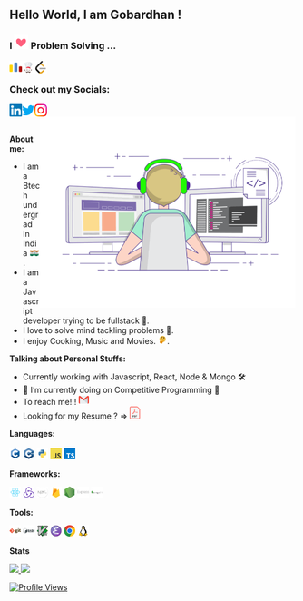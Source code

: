 ## Hello World, I am Gobardhan !


### I <img width="25" src="https://github.com/gobardhanm/gobardhanm/blob/main/assets/gif/Heart.gif" /> Problem Solving ...

<a href="https://codeforces.com/profile/gobardhanm" target="_blank">
  <img align="left" alt="gobardhanm's Codeforces" width="22px" src="https://github.com/gobardhanm/gobardhanm/blob/main/assets/logo/Codeforces.svg" />
</a>

<a href="https://www.codechef.com/users/ditu_22/" target="_blank">
  <img align="left" alt="gobardhanm's Codechef" width="22px" src="https://github.com/gobardhanm/gobardhanm/blob/main/assets/logo/Codechef.svg" />
</a>

<!-- <a href="https://atcoder.jp/users//" target="_blank"> -->
<!--   <img align="left" alt="Gobardhanm's Atcoder" width="22px" src="https://github.com/gobardhanm/gobardhanm/blob/main/assets/logo/Atcoder.svg" /> -->
<!-- </a> -->

<a href="https://leetcode.com/gerry22/" target="_blank">
  <img align="left" alt="Gobardhanm's Leetcode" width="22px" src="https://github.com/gobardhanm/gobardhanm/blob/main/assets/leetcode.png" />
</a>

<br />

### Check out my Socials:

 <!-- <a href="https://" target="_blank"> -->
 <!--  <img align="left" alt="Gobardhan's Personal Website" width="22px" src="https://github.com/gobardhanm/gobardhanm/blob/main/assets/luffy.jpg" /> -->
<!-- </a> -->

<a href="https://www.linkedin.com/in/gerrymeher/" target="_blank">
  <img align="left" alt="Gobardhan's Linkdein" width="22px" src="https://github.com/gobardhanm/gobardhanm/blob/main/assets/logo/Linkedin.svg" />
</a>

<a href="https://twitter.com/me_gerry22" target="_blank">
  <img align="left" alt="Gobardhan's Twitter" width="22px" src="https://github.com/gobardhanm/gobardhanm/blob/main/assets/logo/Twitter.svg" />
</a>

<a href="https://instagram.com/me_gerry22" target="_blank">
  <img align="left" alt="Gobardhan's Twitter" width="22px" src="https://github.com/gobardhanm/gobardhanm/blob/main/assets/logo/Instagram.svg" />
</a>

<img align="right" width="450px" alt="Coding Boy GIF" src="https://github.com/gobardhanm/gobardhanm/blob/main/assets/gif/Gojo.gif" />

<br />
<br />

**About me:**
- I am a Btech undergrad in India <img width="16px" src="https://github.com/gobardhanm/gobardhanm/blob/main/assets/gif/Flag.gif" />.
- I am a Javascript developer trying to be fullstack 🚀.
- I love to solve mind tackling problems 🧠.
- I enjoy Cooking, Music and Movies. <img width="16px" src="https://github.com/gobardhanm/gobardhanm/blob/main/assets/gif/OP.gif" />.

**Talking about Personal Stuffs:**

- Currently working with Javascript, React, Node & Mongo 🛠 
- 🔭 I’m currently doing on Competitive Programming 🔭
- To reach me!!! <a href="mailto:gobardhanms364@gmail.com"><img alt="gmail" width="18px" src="https://github.com/gobardhanm/gobardhanm/blob/main/assets/logo/Gmail.svg" /></a> 
- Looking for my Resume ? => <a href="https://raw.githubusercontent.com/gobardhanm/Resume/main/Gobardhan_CV.pdf" target="_blank" download><img alt="Download Resume" width="18px" src="https://github.com/gobardhanm/gobardhanm/blob/main/assets/download.png" /></a>

**Languages:**  
<br />
<code><img height="20" src="https://raw.githubusercontent.com/github/explore/80688e429a7d4ef2fca1e82350fe8e3517d3494d/topics/c/c.png"></code>
<code><img height="20" src="https://raw.githubusercontent.com/github/explore/80688e429a7d4ef2fca1e82350fe8e3517d3494d/topics/cpp/cpp.png"></code>
<code><img height="20" src="https://raw.githubusercontent.com/github/explore/80688e429a7d4ef2fca1e82350fe8e3517d3494d/topics/python/python.png"></code>
<code><img height="20" src="https://raw.githubusercontent.com/github/explore/80688e429a7d4ef2fca1e82350fe8e3517d3494d/topics/javascript/javascript.png"></code>
<code><img height="20" src="https://raw.githubusercontent.com/github/explore/80688e429a7d4ef2fca1e82350fe8e3517d3494d/topics/typescript/typescript.png"></code>

**Frameworks:**

<code><img height="20" src="https://raw.githubusercontent.com/github/explore/80688e429a7d4ef2fca1e82350fe8e3517d3494d/topics/react/react.png"></code>
<code><img height="20" src="https://raw.githubusercontent.com/github/explore/80688e429a7d4ef2fca1e82350fe8e3517d3494d/topics/redux/redux.png"></code>
<code><img height="20" src="https://github.com/gobardhanm/gobardhanm/blob/main/assets/Next.png" /></code>
<code><img height="20" src="https://raw.githubusercontent.com/github/explore/80688e429a7d4ef2fca1e82350fe8e3517d3494d/topics/firebase/firebase.png"></code>
<code><img height="20" src="https://raw.githubusercontent.com/github/explore/80688e429a7d4ef2fca1e82350fe8e3517d3494d/topics/nodejs/nodejs.png"></code>
<code><img height="20" src="https://raw.githubusercontent.com/github/explore/80688e429a7d4ef2fca1e82350fe8e3517d3494d/topics/express/express.png"></code>
<code><img height="20" src="https://raw.githubusercontent.com/github/explore/80688e429a7d4ef2fca1e82350fe8e3517d3494d/topics/mongodb/mongodb.png"></code>


**Tools:**
<br />

<code><img height="20" src="https://raw.githubusercontent.com/github/explore/80688e429a7d4ef2fca1e82350fe8e3517d3494d/topics/git/git.png"></code>
<code><img height="20" src="https://raw.githubusercontent.com/github/explore/80688e429a7d4ef2fca1e82350fe8e3517d3494d/topics/bash/bash.png"></code>
<code><img height="20" src="https://raw.githubusercontent.com/github/explore/80688e429a7d4ef2fca1e82350fe8e3517d3494d/topics/vim/vim.png"></code>
<code><img height="20" src="https://raw.githubusercontent.com/github/explore/80688e429a7d4ef2fca1e82350fe8e3517d3494d/topics/emacs/emacs.png"></code>
<code><img height="20" src="https://raw.githubusercontent.com/github/explore/80688e429a7d4ef2fca1e82350fe8e3517d3494d/topics/chrome/chrome.png"></code>
<code><img height="20" src="https://raw.githubusercontent.com/github/explore/80688e429a7d4ef2fca1e82350fe8e3517d3494d/topics/linux/linux.png"></code>


**Stats**

<div>
  <a href="https://github.com/gobardhanm">
  <img height="180em" src="https://github-readme-stats.vercel.app/api?username=gobardhanm&show_icons=true&include_all_commits=true&count_private=true"/>
  <img height="180em" src="https://github-readme-stats.vercel.app/api/top-langs/?username=gobardhanm&layout=compact&langs_count=6"/>
</div>

![Profile Views](https://gpvc.arturio.dev/gobardhanm)

